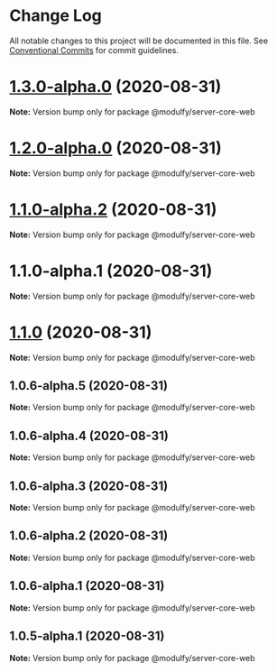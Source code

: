 # Change Log

All notable changes to this project will be documented in this file.
See [Conventional Commits](https://conventionalcommits.org) for commit guidelines.

# [1.3.0-alpha.0](https://github.com/jmrapp1/Modulfy/compare/@modulfy/server-core-web@1.2.0-alpha.0...@modulfy/server-core-web@1.3.0-alpha.0) (2020-08-31)

**Note:** Version bump only for package @modulfy/server-core-web





# [1.2.0-alpha.0](https://github.com/jmrapp1/Modulfy/compare/@modulfy/server-core-web@1.1.0-alpha.2...@modulfy/server-core-web@1.2.0-alpha.0) (2020-08-31)

**Note:** Version bump only for package @modulfy/server-core-web





# [1.1.0-alpha.2](https://github.com/jmrapp1/Modulfy/compare/@modulfy/server-core-web@1.1.0...@modulfy/server-core-web@1.1.0-alpha.2) (2020-08-31)

**Note:** Version bump only for package @modulfy/server-core-web





# 1.1.0-alpha.1 (2020-08-31)

**Note:** Version bump only for package @modulfy/server-core-web





# [1.1.0](https://github.com/jmrapp1/Modulfy/compare/@modulfy/server-core-web@1.0.6-alpha.5...@modulfy/server-core-web@1.1.0) (2020-08-31)

**Note:** Version bump only for package @modulfy/server-core-web





## 1.0.6-alpha.5 (2020-08-31)

**Note:** Version bump only for package @modulfy/server-core-web





## 1.0.6-alpha.4 (2020-08-31)

**Note:** Version bump only for package @modulfy/server-core-web





## 1.0.6-alpha.3 (2020-08-31)

**Note:** Version bump only for package @modulfy/server-core-web





## 1.0.6-alpha.2 (2020-08-31)

**Note:** Version bump only for package @modulfy/server-core-web





## 1.0.6-alpha.1 (2020-08-31)

**Note:** Version bump only for package @modulfy/server-core-web





## 1.0.5-alpha.1 (2020-08-31)

**Note:** Version bump only for package @modulfy/server-core-web
